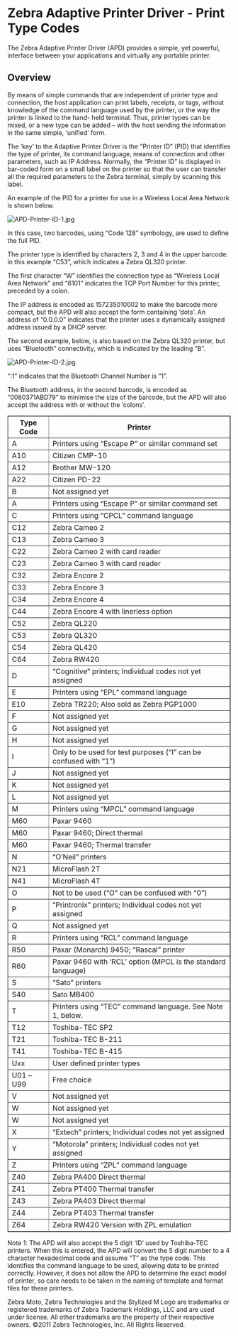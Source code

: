 # Zebra Adaptive Printer Driver - Print Type Codes

The Zebra Adaptive Printer Driver (APD) provides a simple, yet powerful, interface between your applications and virtually any portable printer.

## Overview

By means of simple commands that are independent of printer type and connection, the host application can print labels, receipts, or tags, without knowledge of the command language used by the printer, or the way the printer is linked to the hand- held terminal. Thus, printer types can be mixed, or a new type can be added – with the host sending the information in the same simple, ‘unified’ form.

The ‘key’ to the Adaptive Printer Driver is the “Printer ID” (PID) that identifies the type of printer, its command language, means of connection and other parameters, such as IP Address. Normally, the “Printer ID” is displayed in bar-coded form on a small label on the printer so that the user can transfer all the required parameters to the Zebra terminal, simply by scanning this label.

An example of the PID for a printer for use in a Wireless Local Area Network is shown below.

<img src="https://s3.amazonaws.com/docs.tau-technologies.com/images/moto-adaptive-printer-driver/APD-Printer-ID-1.jpg" alt="APD-Printer-ID-1.jpg" />

In this case, two barcodes, using “Code 128” symbology, are used to define the full PID.

The printer type is identified by characters 2, 3 and 4 in the upper barcode: in this example “C53”, which indicates a Zebra QL320 printer.

The first character “W” identifies the connection type as “Wireless Local Area Network” and “6101” indicates the TCP Port Number for this printer, preceded by a colon.

The IP address is encoded as 157235010002 to make the barcode more compact, but the APD will also accept the form containing ‘dots’. An address of “0.0.0.0” indicates that the printer uses a dynamically assigned address issued by a DHCP server.

The second example, below, is also based on the Zebra QL320 printer, but uses “Bluetooth” connectivity, which is indicated by the leading “B”.

<img src="https://s3.amazonaws.com/docs.tau-technologies.com/images/moto-adaptive-printer-driver/APD-Printer-ID-2.jpg" alt="APD-Printer-ID-2.jpg" />

“:1” indicates that the Bluetooth Channel Number is “1”.

The Bluetooth address, in the second barcode, is encoded as “0080371ABD79” to minimise the size of the barcode, but the APD will also accept the address with or without the ‘colons’.

<table border="1">
	<tr>
		<th>Type Code</th>
		<th>Printer</th>
	</tr>
	<tr>
		<td>A</td>
		<td>Printers using “Escape P” or similar command set</td>
	</tr>
	<tr>
		<td>A10</td>
		<td>Citizen CMP-10</td>
	</tr>
	<tr>
		<td>A12</td>
		<td>Brother MW-120</td>
	</tr>
	<tr>
		<td>A22</td>
		<td>Citizen PD-22</td>
	</tr>
	<tr>
		<td>B</td>
		<td>Not assigned yet</td>
	</tr>
	<tr>
		<td>A</td>
		<td>Printers using “Escape P” or similar command set</td>
	</tr>
	<tr>
		<td>C</td>
		<td>Printers using “CPCL” command language</td>
	</tr>
	<tr>
		<td>C12</td>
		<td>Zebra Cameo 2</td>
	</tr>
	<tr>
		<td>C13</td>
		<td>Zebra Cameo 3</td>
	</tr>
	<tr>
		<td>C22</td>
		<td>Zebra Cameo 2 with card reader</td>
	</tr>
	<tr>
		<td>C23</td>
		<td>Zebra Cameo 3 with card reader</td>
	</tr>
	<tr>
		<td>C32</td>
		<td>Zebra Encore 2</td>
	</tr>
	<tr>
		<td>C33</td>
		<td>Zebra Encore 3</td>
	</tr>
	<tr>
		<td>C34</td>
		<td>Zebra Encore 4</td>
	</tr>
	<tr>
		<td>C44</td>
		<td>Zebra Encore 4 with linerless option</td>
	</tr>
	<tr>
		<td>C52</td>
		<td>Zebra QL220</td>
	</tr>
	<tr>
		<td>C53</td>
		<td>Zebra QL320</td>
	</tr>
	<tr>
		<td>C54</td>
		<td>Zebra QL420</td>
	</tr>
	<tr>
		<td>C64</td>
		<td>Zebra RW420</td>
	</tr>
	<tr>
		<td>D</td>
		<td>“Cognitive” printers; Individual codes not yet assigned</td>
	</tr>
	<tr>
		<td>E</td>
		<td>Printers using “EPL” command language</td>
	</tr>
	<tr>
		<td>E10</td>
		<td>Zebra TR220; Also sold as Zebra PGP1000</td>
	</tr>
	<tr>
		<td>F</td>
		<td>Not assigned yet</td>
	</tr>
	<tr>
		<td>G</td>
		<td>Not assigned yet</td>
	</tr>
	<tr>
		<td>H</td>
		<td>Not assigned yet</td>
	</tr>
	<tr>
		<td>I</td>
		<td>Only to be used for test purposes (“I” can be confused with “1”)</td>
	</tr>
	<tr>
		<td>J</td>
		<td>Not assigned yet</td>
	</tr>
		<tr>
		<td>K</td>
		<td>Not assigned yet</td>
	</tr>
		<tr>
		<td>L</td>
		<td>Not assigned yet</td>
	</tr>
	<tr>
		<td>M</td>
		<td>Printers using “MPCL” command language</td>
	</tr>
	<tr>
		<td>M60</td>
		<td>Paxar 9460</td>
	</tr>
	<tr>
		<td>M60</td>
		<td>Paxar 9460; Direct thermal</td>
	</tr>
	<tr>
		<td>M60</td>
		<td>Paxar 9460; Thermal transfer</td>
	</tr>
	<tr>
		<td>N</td>
		<td>“O’Neil” printers</td>
	</tr>
	<tr>
		<td>N21</td>
		<td>MicroFlash 2T</td>
	</tr>
	<tr>
		<td>N41</td>
		<td>MicroFlash 4T</td>
	</tr>
	<tr>
		<td>O</td>
		<td>Not to be used (“O” can be confused with “0”)</td>
	</tr>
	<tr>
		<td>P</td>
		<td>“Printronix” printers; Individual codes not yet assigned</td>
	</tr>
	<tr>
		<td>Q</td>
		<td>Not assigned yet</td>
	</tr>
	<tr>
		<td>R</td>
		<td>Printers using “RCL” command language</td>
	</tr>
	<tr>
		<td>R50</td>
		<td>Paxar (Monarch) 9450; “Rascal” printer</td>
	</tr>
	<tr>
		<td>R60</td>
		<td>Paxar 9460 with ‘RCL’ option (MPCL is the standard language)</td>
	</tr>
	<tr>
		<td>S</td>
		<td>“Sato” printers</td>
	</tr>
	<tr>
		<td>S40</td>
		<td>Sato MB400</td>
	</tr>
	<tr>
		<td>T</td>
		<td>Printers using “TEC” command language. See Note 1, below.</td>
	</tr>
	<tr>
		<td>T12</td>
		<td>Toshiba-TEC SP2</td>
	</tr>
	<tr>
		<td>T21</td>
		<td>Toshiba-TEC B-211</td>
	</tr>
	<tr>
		<td>T41</td>
		<td>Toshiba-TEC B-415</td>
	</tr>
	<tr>
		<td>Uxx</td>
		<td>User defined printer types</td>
	</tr>
	<tr>
		<td>U01 – U99</td>
		<td>Free choice</td>
	</tr>
	<tr>
		<td>V</td>
		<td>Not assigned yet</td>
	</tr>
	<tr>
		<td>W</td>
		<td>Not assigned yet</td>
	</tr>
	<tr>
		<td>W</td>
		<td>Not assigned yet</td>
	</tr>
	<tr>
		<td>X</td>
		<td>“Extech” printers; Individual codes not yet assigned</td>
	</tr>
	<tr>
		<td>Y</td>
		<td>“Motorola” printers; Individual codes not yet assigned</td>
	</tr>
	<tr>
		<td>Z</td>
		<td>Printers using “ZPL” command language</td>
	</tr>
	<tr>
		<td>Z40</td>
		<td>Zebra PA400 Direct thermal</td>
	</tr>
	<tr>
		<td>Z41</td>
		<td>Zebra PT400 Thermal transfer</td>
	</tr>
	<tr>
		<td>Z43</td>
		<td>Zebra PA403 Direct thermal</td>
	</tr>
	<tr>
		<td>Z44</td>
		<td>Zebra PT403 Thermal transfer</td>
	</tr>
	<tr>
		<td>Z64</td>
		<td>Zebra RW420 Version with ZPL emulation</td>
	</tr>
</table>

Note 1: The APD will also accept the 5 digit ‘ID’ used by Toshiba-TEC printers. When this is entered, the APD will convert the 5 digit number to a 4 character hexadecimal code and assume “T” as the type code. This identifies the command language to be used, allowing data to be printed correctly. However, it does not allow the APD to determine the exact model of printer, so care needs to be taken in the naming of template and format files for these printers.

Zebra Moto, Zebra Technologies and the Stylized M Logo are trademarks or registered trademarks of Zebra Trademark Holdings, LLC and are used under license. All other trademarks are the property of their respective owners. ©2011 Zebra Technologies, Inc. All Rights Reserved.
